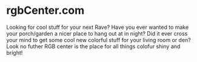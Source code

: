 # rgbCenter.com
Looking for cool stuff for your next Rave?
Have you ever wanted to make your porch/garden a nicer place to hang out at in night?
Did it ever cross your mind to get some cool new colorful stuff for your living room or den?
Look no futher RGB center is the place for all things colofur shiny and bright!
